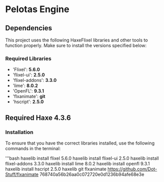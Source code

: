 # Pelotas Engine

## Dependencies

This project uses the following HaxeFlixel libraries and other tools to function properly. Make sure to install the versions specified below:

### Required Libraries
- 'Flixel': **5.6.0**
- 'flixel-ui': **2.5.0**
- 'flixel-addons': **3.3.0**
- 'lime': **8.0.2**
- 'OpenFL': **9.3.1**
- 'flxanimate': **git**
- 'hscript': **2.5.0**

## Required Haxe 4.3.6

### Installation

To ensure that you have the correct libraries installed, use the following commands in the terminal:

'''bash
haxelib install flixel 5.6.0
haxelib install flixel-ui 2.5.0
haxelib install flixel-addons 3.3.0
haxelib install lime 8.0.2
haxelib install openfl 9.3.1
haxelib install hscript 2.5.0
haxelib git flxanimate https://github.com/Dot-Stuff/flxanimate 768740a56b26aa0c072720e0d1236b94afe68e3e